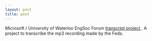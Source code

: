 ```yaml
---
layout: post
title: post 
---
```

<p>Microsoft / University of Waterloo EngSoc Forum <a href="/projects/msuw.html">transcript project </a>. A project to transcribe the mp3 recording made by the Feds. </p>
